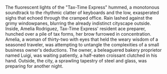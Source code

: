 The fluorescent lights of the "Tax-Time Express" hummed, a monotonous soundtrack to the rhythmic clatter of keyboards and the low, exasperated sighs that echoed through the cramped office.  Rain lashed against the grimy windowpanes, blurring the already indistinct cityscape outside.  Inside, Amelia Rodriguez, Tax-Time Express' resident ace preparer, hunched over a pile of tax forms, her brow furrowed in concentration.  Amelia, a woman of thirty-two with eyes that held the weary wisdom of a seasoned traveler, was attempting to untangle the complexities of a small business owner's deductions.  The owner, a beleaguered bakery proprietor named Luigi, was waiting patiently, a half-eaten croissant clutched in his hand.  Outside, the city, a sprawling tapestry of steel and glass, was preparing for another night.
